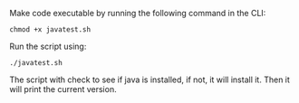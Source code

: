 Make code executable by running the following command in the CLI:

    chmod +x javatest.sh

Run the script using:

    ./javatest.sh

The script with check to see if java is installed, if not, it will install
    it.  Then it will print the current version.


